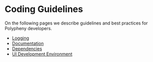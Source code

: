 # Coding Guidelines

On the following pages we describe guidelines and best practices for Polypheny developers. 

* [Logging](Logging.md)
* [Documentation](Documentation.md)
* [Dependencies](Dependencies.md)
* [UI Development Environment](UI-Dev-Env.md)